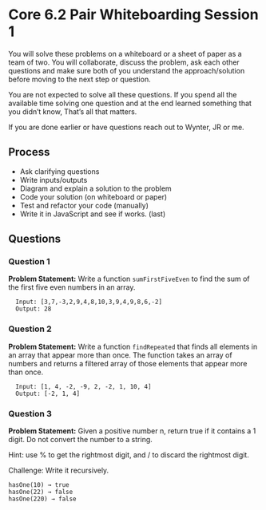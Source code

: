 # Core 6.2 Pair Whiteboarding Session 1


You will solve these problems on a whiteboard or a sheet of paper as a team of two. You will collaborate, discuss the problem, ask each other questions and make sure both of you understand the approach/solution before moving to the next step or question. 

You are not expected to solve all these questions. If you spend all the available time solving one question and at the end learned something that you didn’t know, That’s all that matters.

If you are done earlier or have questions reach out to Wynter, JR or me.

## Process
* Ask clarifying questions
* Write inputs/outputs
* Diagram and explain a solution to the problem
* Code your solution (on whiteboard or paper)
* Test and refactor your code (manually)
* Write it in JavaScript and see if works. (last)
 

## Questions

### Question 1
**Problem Statement:**
Write a function `sumFirstFiveEven` to find the sum of the first five even numbers in an array.
```
  Input: [3,7,-3,2,9,4,8,10,3,9,4,9,8,6,-2]
  Output: 28 
```

### Question 2
**Problem Statement:**
Write a function `findRepeated` that finds all elements in an array that appear more than once.
The function takes an array of numbers and returns a filtered array of those elements that appear more than once.
```
  Input: [1, 4, -2, -9, 2, -2, 1, 10, 4]
  Output: [-2, 1, 4]
```


### Question 3
**Problem Statement:**
Given a positive number n, return true if it contains a 1 digit.  Do not convert the number to a string.

Hint: use % to get the rightmost digit, and / to discard the rightmost digit. 

Challenge: Write it recursively.

```
hasOne(10) → true
hasOne(22) → false
hasOne(220) → false
```
